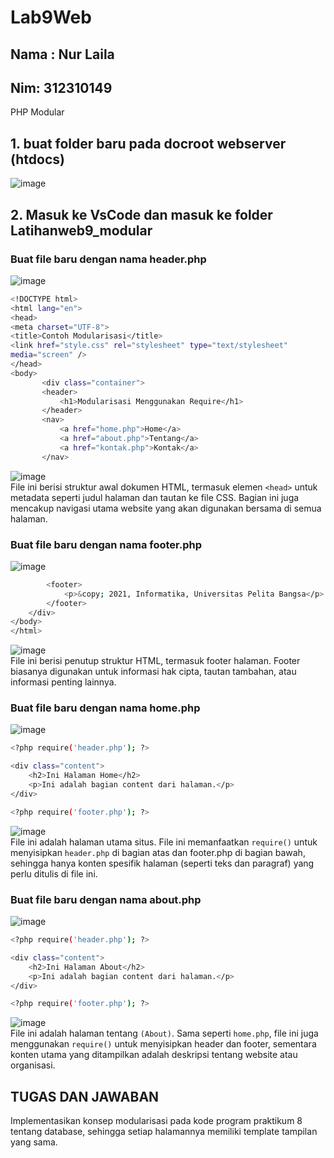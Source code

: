 # Lab9Web
## Nama : Nur Laila    
## Nim: 312310149
PHP Modular

## 1. buat folder baru pada docroot webserver (htdocs)
![image](https://github.com/user-attachments/assets/85e8218f-0ebb-48f0-872d-6e83f45440e0)   

## 2. Masuk ke VsCode dan masuk ke folder Latihanweb9_modular
### Buat file baru dengan nama header.php
![image](https://github.com/user-attachments/assets/9d204378-cd03-46e1-9110-d6178761cb0d)   
 ```sh
<!DOCTYPE html>
<html lang="en">
<head>
<meta charset="UTF-8">
<title>Contoh Modularisasi</title>
<link href="style.css" rel="stylesheet" type="text/stylesheet"
media="screen" />
</head>
<body>
        <div class="container">
        <header>
            <h1>Modularisasi Menggunakan Require</h1>
        </header>
        <nav>
            <a href="home.php">Home</a>
            <a href="about.php">Tentang</a>
            <a href="kontak.php">Kontak</a>
        </nav>
```
![image](https://github.com/user-attachments/assets/1fbc3e3b-c8e7-418d-86eb-a351cecf8366)   
File ini berisi struktur awal dokumen HTML, termasuk elemen `<head>` untuk metadata seperti judul halaman dan tautan ke file CSS. Bagian ini juga mencakup navigasi utama website yang akan digunakan bersama di semua halaman.    


### Buat file baru dengan nama footer.php
![image](https://github.com/user-attachments/assets/be617c43-1634-447d-89f4-c4cbf1e78472)   
```sh
        <footer>
            <p>&copy; 2021, Informatika, Universitas Pelita Bangsa</p>
        </footer>
    </div>
</body>
</html>
```
![image](https://github.com/user-attachments/assets/de76d205-4beb-4d22-b542-a007de2fd83d)   
File ini berisi penutup struktur HTML, termasuk footer halaman. Footer biasanya digunakan untuk informasi hak cipta, tautan tambahan, atau informasi penting lainnya.   


### Buat file baru dengan nama home.php
![image](https://github.com/user-attachments/assets/42b64a2e-a081-42fc-b026-8abd2b51e2bb)   
```sh
<?php require('header.php'); ?>

<div class="content">
    <h2>Ini Halaman Home</h2>
    <p>Ini adalah bagian content dari halaman.</p>
</div>

<?php require('footer.php'); ?>
```
![image](https://github.com/user-attachments/assets/0b14d7a9-8a6a-4883-8a4c-8e6414dbe608)   
File ini adalah halaman utama situs. File ini memanfaatkan `require()` untuk menyisipkan `header.php` di bagian atas dan footer.php di bagian bawah, sehingga hanya konten spesifik halaman (seperti teks dan paragraf) yang perlu ditulis di file ini.   


### Buat file baru dengan nama about.php
![image](https://github.com/user-attachments/assets/4fb30542-d007-4b83-ae38-7344e80906b7)  
```sh
<?php require('header.php'); ?>

<div class="content">
    <h2>Ini Halaman About</h2>
    <p>Ini adalah bagian content dari halaman.</p>
</div>

<?php require('footer.php'); ?>
```
![image](https://github.com/user-attachments/assets/2e077eed-8f79-4ec1-9d8e-47c37cfe2861)   
File ini adalah halaman tentang `(About)`. Sama seperti `home.php`, file ini juga menggunakan `require()` untuk menyisipkan header dan footer, sementara konten utama yang ditampilkan adalah deskripsi tentang website atau organisasi.   

## TUGAS DAN JAWABAN
Implementasikan konsep modularisasi pada kode program praktikum 8 tentang
database, sehingga setiap halamannya memiliki template tampilan yang sama.





